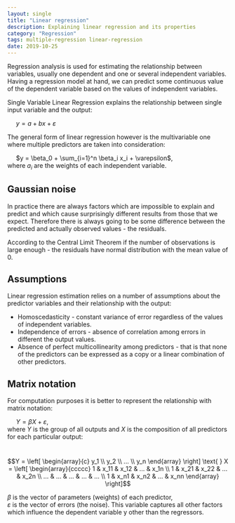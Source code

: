 ```yaml
---
layout: single
title: "Linear regression"
description: Explaining linear regression and its properties
category: "Regression"
tags: multiple-regression linear-regression
date: 2019-10-25
---
```


Regression analysis is used for estimating the relationship between variables, usually one dependent and one or several independent variables. Having a regression model at hand, we can predict some continuous value of the dependent variable based on the values of independent variables.

Single Variable Linear Regression explains the relationship between single input variable and the output:

&nbsp;&nbsp;&nbsp;&nbsp;
$y = a + bx + \varepsilon$

The general form of linear regression however is the multivariable one where multiple predictors are taken into consideration:

&nbsp;&nbsp;&nbsp;&nbsp;
$y = \beta_0 + \sum_{i=1}^n \beta_i x_i + \varepsilon$,<br>
where $a_i$ are the weights of each independent variable.

## Gaussian noise

In practice there are always factors which are impossible to explain and predict and which cause surprisingly different results from those that we expect. Therefore there is always going to be some difference between the predicted and actually observed values - the residuals.

According to the Central Limit Theorem if the number of observations is large enough - the residuals have normal distribution with the mean value of 0.

## Assumptions

Linear regression estimation relies on a number of assumptions about the predictor variables and their relationship with the output:

* Homoscedasticity - constant variance of error regardless of the values of independent variables.
* Independence of errors - absence of correlation among errors in different the output values.
* Absence of perfect multicollinearity among predictors - that is that none of the predictors can be expressed as a copy or a linear combination of other predictors.

## Matrix notation

For computation purposes it is better to represent the relationship with matrix notation:

&nbsp;&nbsp;&nbsp;&nbsp;
$Y = \beta X + \varepsilon$,<br>
where $Y$ is the group of all outputs and $X$ is the composition of all predictors for each particular output:

&nbsp;&nbsp;&nbsp;&nbsp;
$$Y = \left[ \begin{array}{c}
y_1 \\
y_2 \\
... \\
y_n
\end{array} \right]
\text{ }
X = \left[ \begin{array}{ccccc}
1 & x_11 & x_12 & ... & x_1n \\
1 & x_21 & x_22 & ... & x_2n \\
... & ... & ... & ... & ... \\
1 & x_n1 & x_n2 & ... & x_nn
\end{array} \right]$$

$\beta$ is the vector of parameters (weights) of each predictor,<br>
$\varepsilon$ is the vector of errors (the noise). This variable captures all other factors which influence the dependent variable y other than the regressors.
